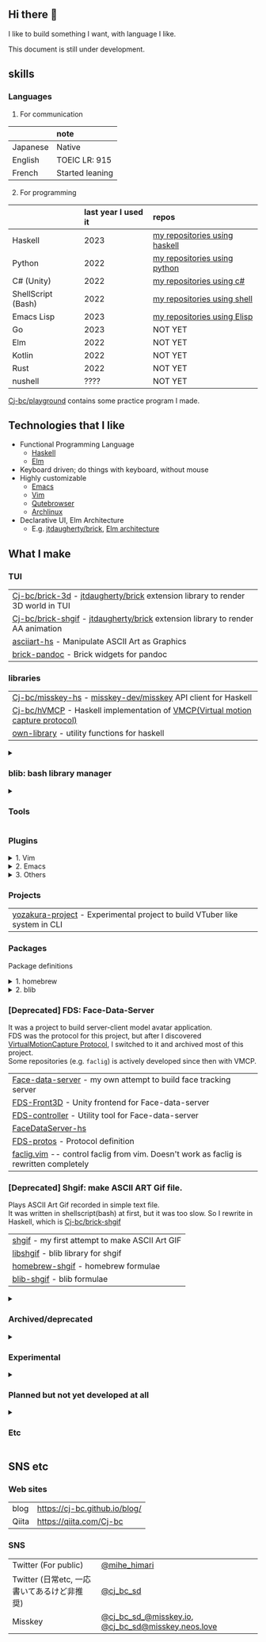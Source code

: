 ## Hi there 👋

I like to build something I want, with language I like.

This document is still under development.

## skills

### Languages

1.  For communication

|          | note            |
|:---------|:----------------|
| Japanese | Native          |
| English  | TOEIC LR: 915   |
| French   | Started leaning |

2.  For programming

|                    | last year I used it | repos                                                                                                       |
|:-------------------|:--------------------|:------------------------------------------------------------------------------------------------------------|
| Haskell            | 2023                | [my repositories using haskell](https://github.com/Cj-bc?tab=repositories&q=&type=&language=haskell&sort=)  |
| Python             | 2022                | [my repositories using python](https://github.com/Cj-bc?tab=repositories&q=&type=&language=python&sort=)    |
| C# (Unity)         | 2022                | [my repositories using c#](https://github.com/Cj-bc?tab=repositories&q=&type=&language=c#&sort=)            |
| ShellScript (Bash) | 2022                | [my repositories using shell](https://github.com/Cj-bc?tab=repositories&q=&type=&language=shell&sort=)      |
| Emacs Lisp         | 2023                | [my repositories using Elisp](https://github.com/Cj-bc?tab=repositories&q=&type=&language=emacs+lisp&sort=) |
| Go                 | 2023                | NOT YET                                                                                                     |
| Elm                | 2022                | NOT YET                                                                                                     |
| Kotlin             | 2022                | NOT YET                                                                                                     |
| Rust               | 2022                | NOT YET                                                                                                     |
| nushell            | ????                | NOT YET                                                                                                     |

[Cj-bc/playground](https://github.com/Cj-bc/playground) contains some practice program I made.

## Technologies that I like

-   Functional Programming Language
    -   [Haskell](https://www.haskell.org/)
    -   [Elm](https://elm-lang.org/)
-   Keyboard driven; do things with keyboard, without mouse
-   Highly customizable
    -   [Emacs](https://www.gnu.org/software/emacs/)
    -   [Vim](https://www.vim.org/)
    -   [Qutebrowser](https://www.qutebrowser.org/)
    -   [Archlinux](https://archlinux.org/)
-   Declarative UI, Elm Architecture
    -   E.g. [jtdaugherty/brick](https://github.com/jtdaugherty/brick),
        [Elm architecture](https://guide.elm-lang.org/architecture/)

## What I make

### TUI

|                                                                                                                                                                 |
|:----------------------------------------------------------------------------------------------------------------------------------------------------------------|
| [Cj-bc/brick-3d](https://github.com/Cj-bc/brick-3d) - [jtdaugherty/brick](https://github.com/jtdaugherty/brick/) extension library to render 3D world in TUI    |
| [Cj-bc/brick-shgif](https://github.com/Cj-bc/brick-shgif) - [jtdaugherty/brick](https://github.com/jtdaugherty/brick/) extension library to render AA animation |
| [asciiart-hs](https://github.com/Cj-bc/asciiart-hs) - Manipulate ASCII Art as Graphics                                                                          |
| [brick-pandoc](https://github.com/Cj-bc/brick-pandoc) - Brick widgets for pandoc                                                                                |

### libraries

|                                                                                                                                                |
|:-----------------------------------------------------------------------------------------------------------------------------------------------|
| [Cj-bc/misskey-hs](https://github.com/Cj-bc/misskey-hs) - [misskey-dev/misskey](https://github.com/misskey-dev/misskey) API client for Haskell |
| [Cj-bc/hVMCP](https://github.com/Cj-bc/hVMCP) - Haskell implementation of [VMCP(Virtual motion capture protocol)](https://protocol.vmc.info)   |
| [own-library](https://github.com/Cj-bc/own-library) - utility functions for haskell                                                            |

<details>
<summary>
<h3>blib: bash library manager</h3>
</summary>

a library manager for shellscript I made. It\'s not used for years.

|                                                                                                                                                           |                                                                                                                                                           |
|:----------------------------------------------------------------------------------------------------------------------------------------------------------|:----------------------------------------------------------------------------------------------------------------------------------------------------------|
| [blib](https://github.com/Cj-bc/blib) - shellscript library manager                                                                                       | [blib.vim](https://github.com/Cj-bc/blib.vim) - vim plugin for [Cj-bc/blib](https://github.com/Cj-bc/blib)                                                |
| [libhttp](https://github.com/Cj-bc/libhttp) - HTTP library for shellscript with [niieani/bash-oo-framework](https://github.com/niieani/bash-oo-framework) | [libyaml](https://github.com/Cj-bc/libyaml) - YAML library for shellscript with [niieani/bash-oo-framework](https://github.com/niieani/bash-oo-framework) |
| [libfile](https://github.com/Cj-bc/libfile) - file related functions                                                                                      | [libtar](https://github.com/Cj-bc/libtar) - tar related functions                                                                                         |
| [libdraw](https://github.com/Cj-bc/libdraw) - draw ASCII Art                                                                                              | [libstandard](https://github.com/Cj-bc/libstandard) - standard library used with blib                                                                     |
| [libjson](https://github.com/Cj-bc/libjson) - JSON related functions                                                                                      | [bash-object-oriented](https://github.com/Cj-bc/bash-object-oriented) - attempt to implement OOP in bash                                                  |
</details>

<details>
<summary>
<h3>Tools</h3>
</summary>

|                                                                                                                                  |                                                                                                                                          |
|:---------------------------------------------------------------------------------------------------------------------------------|:-----------------------------------------------------------------------------------------------------------------------------------------|
| [vmc-mixer](https://github.com/Cj-bc/vmc-mixer) - Tool to mix several VMCP streams                                               | [skk-vtuber-jisyo](https://github.com/Cj-bc/skk-vtuber-jisyo) - SKK dictionary about VTubers                                             |
| [kocli](https://github.com/Cj-bc/kocli) - CLI voice changer for Linux                                                            | [faclig](https://github.com/Cj-bc/faclig) - AsciiArt Live2D like avatar program                                                          |
| [oschark](https://github.com/Cj-bc/oschark) - really simple OSC viewer, mostly only for myself                                   | [mcUI](https://github.com/Cj-bc/mcUI) - Mincraft mod for 3D UI                                                                           |
| [brew-taplocal](https://github.com/Cj-bc/brew-taplocal) - Tap local formulae repository                                          | [watchtodo](https://github.com/Cj-bc/watchtodo) - Display [todotxt/todo.txt](https://github.com/todotxt/todo.txt) style text in terminal |
| [laun.sh](https://github.com/Cj-bc/laun.sh) - Launchpad(Music instrument) in CLI                                                 | [h2ac](https://github.com/Cj-bc/h2ac) - Convert Apple calendar to csv                                                                    |
| [bpkg-completion](https://github.com/Cj-bc/bpkg-completion) - bash completion file for [bpkg/bpkg](https://github.com/bpkg/bpkg) | [absences](https://github.com/Cj-bc/absences) - Manage your absences for classes etc                                                     |
| [owncloud](https://github.com/Cj-bc/owncloud) - The simplest owncloud CLI client                                                 | [gitter-notifier](https://github.com/Cj-bc/gitter-notifier) - Pop up notification for gitter message in macOS                            |
| [twarch](https://github.com/Cj-bc/twarch) - twitter archiver tool                                                                | [activate](https://github.com/Cj-bc/activate) - activate local command                                                                   |
| [shlide](https://github.com/Cj-bc/shlide) - slide tool for CLI                                                                   | [killeach](https://github.com/Cj-bc/killeach) - kill each process ID given from stdin                                                    |
| [watchfile](https://github.com/Cj-bc/watchfile) - draw file in real time                                                         | [qrdecoder](https://github.com/Cj-bc/qrdecoder) - decode QRCode                                                                          |
| [check256](https://github.com/Cj-bc/check256) - check SHA256 hash for github release tar.gz file                                 | [icloud](https://github.com/Cj-bc/icloud) - tiny CLI interface for icloud                                                                |
| [ReferenceURLs](https://github.com/Cj-bc/ReferenceURLs) - stores reference URL related to current directory                      | [54ysh](https://github.com/Cj-bc/54ysh) - speak out given sentence for macOS                                                             |
| [CommonToolsForTerminal](https://github.com/Cj-bc/CommonToolsForTerminal) - some utilities                                       |                                                                                                                                          |

</details>


### Plugins

<details>
<summary>
1.  Vim
</summary>

|                                                                                                                                                          |
|:---------------------------------------------------------------------------------------------------------------------------------------------------------|
| [cmus.vim](https://github.com/Cj-bc/cmus.vim) - Control [cmus](https://cmus.github.io/) from vim                                                         |
| [drcs.vim](https://github.com/Cj-bc/drcs.vim) -                                                                                                          |
| [bashinfinity.vim](https://github.com/Cj-bc/bashinfinity.vim) - vim plugin for [niieani/bash-oo-framework](https://github.com/niieani/bash-oo-framework) |
</details>

<details>
<summary>
2.  Emacs
</summary>

|                                                                                                                                                                      |
|:---------------------------------------------------------------------------------------------------------------------------------------------------------------------|
| [neos-live-editor.el](https://github.com/Cj-bc/neos-live-editor.el) - Emacs client for [rheniumNV/neos-live-editor](https://github.com/rheniumNV/neos-live-editor)   |
| [evil-textobj-parameter](https://github.com/Cj-bc/evil-textobj-parameter) - evil port of [sgur/vim-textobj-parameter](https://github.com/sgur/vim-textobj-parameter) |
| [ol-mpv](https://github.com/Cj-bc/ol-mpv) - [Org-mode\'s](https://orgmode.org/) custom link to achive timestamp link                                                 |
</details>

<details>
<summary>
3.  Others
</summary>

|                                                                                                                                                                      |
|:---------------------------------------------------------------------------------------------------------------------------------------------------------------------|
| [hyper-puchi-mirei](https://github.com/Cj-bc/hyper-puchi-mirei) - [早坂美玲](https://dic.pixiv.net/a/早坂美玲) theme for [Hyper terminal emulator](https://hyper.is/) |
</details>

### Projects

|                                                                                                                         |
|:------------------------------------------------------------------------------------------------------------------------|
| [yozakura-project](https://github.com/Cj-bc/yozakura-project) - Experimental project to build VTuber like system in CLI |

### Packages

Package definitions

<details>
<summary>
1.  homebrew
</summary>

|                                                                           |                                                                                                |                                                                                        |
|:--------------------------------------------------------------------------|:-----------------------------------------------------------------------------------------------|:---------------------------------------------------------------------------------------|
| [homebrew-sonic-pi-tool](https://github.com/Cj-bc/homebrew-sonic-pi-tool) | [homebrew-cj-bc](https://github.com/Cj-bc/homebrew-cj-bc) - Some customized homebrew formulaes | [homebrew-wallets](https://github.com/Cj-bc/homebrew-wallets) cryptocoin wallets       |
| [homebrew-elm-oracle](https://github.com/Cj-bc/homebrew-elm-oracle)       | [homebrew-brew-taplocal](https://github.com/Cj-bc/homebrew-brew-taplocal)                      | [homebrew-terminals](https://github.com/Cj-bc/homebrew-terminals) - terminal emulators |
| [homebrew-onefetch](https://github.com/Cj-bc/homebrew-onefetch)           | [homebrew-sclack](https://github.com/Cj-bc/homebrew-sclack)                                    | [homebrew-miners](https://github.com/Cj-bc/homebrew-miners) - cryptocoin miners        |
| [homebrew-activate](https://github.com/Cj-bc/homebrew-activate)           | [homebrew-blib](https://github.com/Cj-bc/homebrew-blib)                                        | [homebrew-shlide](https://github.com/Cj-bc/homebrew-shlide)                            |
| [homebrew-killeach](https://github.com/Cj-bc/homebrew-killeach)           | [homebrew-watchtodo](https://github.com/Cj-bc/homebrew-watchtodo)                              | [homebrew-watchfile](https://github.com/Cj-bc/homebrew-watchfile)                      |
| [homebrew-bpkg](https://github.com/Cj-bc/homebrew-bpkg)                   | [homebrew-bpkg-completion](https://github.com/Cj-bc/homebrew-bpkg-completion)                  | [homebrew-check256](https://github.com/Cj-bc/homebrew-check256)                        |
| [homebrew-owncloud](https://github.com/Cj-bc/homebrew-owncloud)           | [homebrew-icloud](https://github.com/Cj-bc/homebrew-icloud)                                    | [homebrew-slacker](https://github.com/Cj-bc/homebrew-slacker)                          |
| [homebrew-ReferenceURLs](https://github.com/Cj-bc/homebrew-ReferenceURLs) |                                                                                                |                                                                                        |
</details>

<details>
<summary>
2.  blib
</summary>

|                                                       |                                                     |
|:------------------------------------------------------|:----------------------------------------------------|
| [blib-libhttp](https://github.com/Cj-bc/blib-libhttp) | [blib-libtar](https://github.com/Cj-bc/blib-libtar) |
| [blib-libfile](https://github.com/Cj-bc/blib-libfile) |                                                     |
</details>

### \[Deprecated\] FDS: Face-Data-Server

It was a project to build server-client model avatar application.  
FDS was the protocol for this project, but after I discovered
[VirtualMotionCapture Protocol](https://protocol.vmc.info/), I switched
to it and archived most of this project.  
Some repositories (e.g. `faclig`) is actively developed since then with VMCP.

|                                                                                                                              |
|:-----------------------------------------------------------------------------------------------------------------------------|
| [Face-data-server](https://github.com/Cj-bc/Face-data-server) - my own attempt to build face tracking server                 |
| [FDS-Front3D](https://github.com/Cj-bc/FDS-Front3D) - Unity frontend for Face-data-server                                    |
| [FDS-controller](https://github.com/Cj-bc/FDS-controller) - Utility tool for Face-data-server                                |
| [FaceDataServer-hs](https://github.com/Cj-bc/FaceDataServer-hs)                                                              |
| [FDS-protos](https://github.com/Cj-bc/FDS-protos) - Protocol definition                                                      |
| [faclig.vim](https://github.com/Cj-bc/faclig.vim) -- control faclig from vim. Doesn't work as faclig is rewritten completely |

### \[Deprecated\] Shgif: make ASCII ART Gif file.

Plays ASCII Art Gif recorded in simple text file.  
It was written in shellscript(bash) at first, but it was too slow.
So I rewrite in Haskell, which is [Cj-bc/brick-shgif](https://github.com/Cj-bc/brick-shgif)

|                                                                                  |
|:---------------------------------------------------------------------------------|
| [shgif](https://github.com/Cj-bc/shgif) - my first attempt to make ASCII Art GIF |
| [libshgif](https://github.com/Cj-bc/libshgif) - blib library for shgif           |
| [homebrew-shgif](https://github.com/Cj-bc/homebrew-shgif) - homebrew formulae    |
| [blib-shgif](https://github.com/Cj-bc/blib-shgif) - blib formulae                |

<details>
<summary>
<h3>Archived/deprecated</h3>
</summary>

|                                                                                                                                   |
|:----------------------------------------------------------------------------------------------------------------------------------|
| [slacker](https://github.com/Cj-bc/slacker) - Send slack message from Shellscript                                                 |
| [gfm.vim](https://github.com/Cj-bc/gfm.vim) - Github flavored markdown plugin                                                     |
| [applescript.vim](https://github.com/Cj-bc/applescript.vim) - Just copied others stuff                                            |
| [homebrew-scopion](https://github.com/Cj-bc/homebrew-scopion) - formula for [coord-e/scopion](https://github.com/coord-e/scopion) |
</details>

<details>
<summary>
<h3>Experimental</h3>
</summary>

|                                                                                                                       |
|:----------------------------------------------------------------------------------------------------------------------|
| [filesystem.hs](https://github.com/Cj-bc/filesystem.hs) - Tried to make filesystem for practice                       |
| [tkinsh](https://github.com/Cj-bc/tkinsh) - TKinter for shellscript                                                   |
| [a-frame-test](https://github.com/Cj-bc/a-frame-test)                                                                 |
| [atproto-hs](https://github.com/Cj-bc/atproto-hs) - Experimental ATProtocol haskell implementation (WIP, almost dead) |
</details>

<details>
<summary>
<h3>Planned but not yet developed at all</h3>
</summary>

|                                                                                                          |                                                                                                              |
|:---------------------------------------------------------------------------------------------------------|:-------------------------------------------------------------------------------------------------------------|
| [brick-keybindViewer](https://github.com/Cj-bc/brick-keybindViewer) - Keybind viewer widget for brick    | [timeline](https://github.com/Cj-bc/timeline) - Timeline widget for Linux                                    |
| [rofiml](https://github.com/Cj-bc/rofiml) - Attempt to write rofi script in YAML                         | [Hasskey](https://github.com/Cj-bc/Hasskey) - CUI misskey client in Haskell                                  |
| [hasshell](https://github.com/Cj-bc/hasshell) - shell written in Haskell                                 | [taskell-wrapper](https://github.com/Cj-bc/taskell-wrapper) - I don\'t know what I wanted to do with this... |
| [committer](https://github.com/Cj-bc/committer)                                                          | [money-book](https://github.com/Cj-bc/money-book) - money book for iOS/Linux/Web/etc                         |
| [climb](https://github.com/Cj-bc/climb) - movie maker for CLI                                            | [miners](https://github.com/Cj-bc/miners) - manager for cryptocoin miners                                    |
| [twitcasting-haskell](https://github.com/Cj-bc/twitcasting-haskell) - twitcasting API client for haskell | [pixing](https://github.com/Cj-bc/pixing) - Edit pixel art in CUI                                            |
|                                                                                                          | [unidoc](https://github.com/Cj-bc/unidoc) - Language-agnostic comment syntax & document generator            |
</details>

<details>
<summary>
<h3>Etc</h3>
</summary>

|                                                                               |                                                    |                                                             |                                |
|:------------------------------------------------------------------------------|:---------------------------------------------------|:------------------------------------------------------------|:-------------------------------|
| [Cj-bc/playground](https://github.com/Cj-bc/playground)                       | Scratch codes, practices, etc                      | [translations](https://github.com/Cj-bc/translations)       | My translations of some stuff. |
| [lt-slides](https://github.com/Cj-bc/lt-slides)                               | LT slides                                          | [vstult-3](https://github.com/Cj-bc/vstult-3)               | LT slide                       |
| [ideasketch](https://github.com/Cj-bc/ideasketch)                             | idea sketch                                        | [qiita-posts](https://github.com/Cj-bc/qiita-posts)         | My Qiita posts                 |
| [translation-keychain-doc](https://github.com/Cj-bc/translation-keychain-doc) | Japanese translation of Apple\'s keychain document | [experiments](https://github.com/Cj-bc/experiments)         | My Experimental projects       |
| [AAs](https://github.com/Cj-bc/AAs)                                           | ASCII Art collection                               | [sonic-pi-musics](https://github.com/Cj-bc/sonic-pi-musics) | My mysic files using sonic pi  |
| [wiki_codereading](https://github.com/Cj-bc/wiki_codereading)                 | Wiki for code reading                              | [wiki_default](https://github.com/Cj-bc/wiki_default)       | Default Wiki                   |
| [tomari-btn](https://github.com/Cj-bc/tomari-btn/tree/develop)                | 兎鞠まりのボタンを作ろうとしていたやつ             | [mynotes](https://github.com/Cj-bc/mynotes)                 | Notes                          |
| [win_init](https://github.com/Cj-bc/win_init)                                 | Init bat file for when I borrow Windows PC         | [ctf](https://github.com/Cj-bc/ctf)                         | CTF solving memo               |
</details>

## SNS etc

### Web sites

|       |                                 |
|:------|:--------------------------------|
| blog  | <https://cj-bc.github.io/blog/> |
| Qiita | <https://qiita.com/Cj-bc>       |

### SNS

|                                             |                                                                                                                           |
|:--------------------------------------------|:--------------------------------------------------------------------------------------------------------------------------|
| Twitter (For public)                        | [@mihe_himari](https://twitter.com/mihe_himari)                                                                           |
| Twitter (日常etc, 一応書いてあるけど非推奨) | [@cj_bc_sd](https://twitter.com/cj_bc_sd)                                                                                 |
| Misskey                                     | [@cj_bc_sd_@misskey.io](https://misskey.io/@cj_bc_sd), [@cj_bc_sd@misskey.neos.love](https://misskey.neos.love/@cj_bc_sd) |

